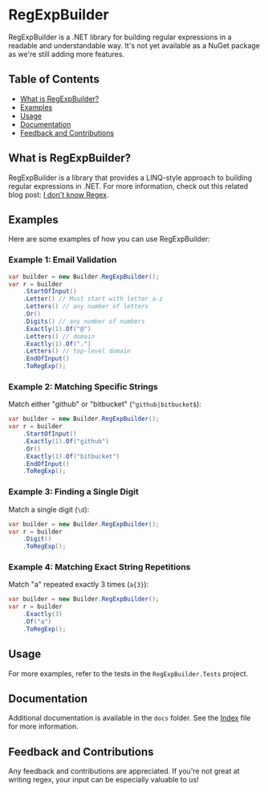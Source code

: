 # RegExpBuilder

RegExpBuilder is a .NET library for building regular expressions in a readable and understandable way. It's not yet available as a NuGet package as we're still adding more features.

## Table of Contents

- [What is RegExpBuilder?](#what-is-regexpbuilder)
- [Examples](#examples)
- [Usage](#usage)
- [Documentation](#documentation)
- [Feedback and Contributions](#feedback-and-contributions)

## What is RegExpBuilder?

RegExpBuilder is a library that provides a LINQ-style approach to building regular expressions in .NET. For more information, check out this related blog post: [I don't know Regex](http://ideasof.andersaberg.com/idea/17/i-dont-know-regex).

## Examples

Here are some examples of how you can use RegExpBuilder:

### Example 1: Email Validation

```csharp
var builder = new Builder.RegExpBuilder();
var r = builder
    .StartOfInput()
    .Letter() // Must start with letter a-z
    .Letters() // any number of letters
    .Or()
    .Digits() // any number of numbers
    .Exactly(1).Of("@")
    .Letters() // domain
    .Exactly(1).Of(".")
    .Letters() // top-level domain
    .EndOfInput()
    .ToRegExp();

```
<!-- TODO: Add output -->

### Example 2: Matching Specific Strings

Match either "github" or "bitbucket" (`^github|bitbucket$`):

```csharp
var builder = new Builder.RegExpBuilder();
var r = builder
    .StartOfInput()
    .Exactly(1).Of("github")
    .Or()
    .Exactly(1).Of("bitbucket")
    .EndOfInput()
    .ToRegExp();
```

### Example 3: Finding a Single Digit

Match a single digit (`\d`):

```csharp
var builder = new Builder.RegExpBuilder();
var r = builder
    .Digit()
    .ToRegExp();
```

### Example 4: Matching Exact String Repetitions

Match "a" repeated exactly 3 times (`a{3}`):

```csharp
var builder = new Builder.RegExpBuilder();
var r = builder
    .Exactly(3)
    .Of("a")
    .ToRegExp();
```

## Usage

For more examples, refer to the tests in the `RegExpBuilder.Tests` project.

## Documentation

Additional documentation is available in the `docs` folder. See the [Index](docs/Index.md) file for more information.

## Feedback and Contributions

Any feedback and contributions are appreciated. If you're not great at writing regex, your input can be especially valuable to us!
